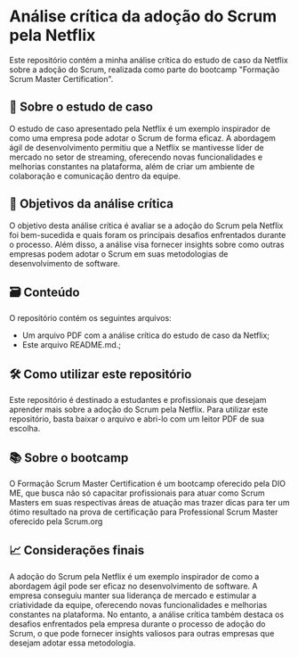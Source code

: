 # Análise crítica da adoção do Scrum pela Netflix
Este repositório contém a minha análise crítica do estudo de caso da Netflix sobre a adoção do Scrum, realizada como parte do bootcamp "Formação Scrum Master Certification".

## 🔬 Sobre o estudo de caso
O estudo de caso apresentado pela Netflix é um exemplo inspirador de como uma empresa pode adotar o Scrum de forma eficaz. A abordagem ágil de desenvolvimento permitiu que a Netflix se mantivesse líder de mercado no setor de streaming, oferecendo novas funcionalidades e melhorias constantes na plataforma, além de criar um ambiente de colaboração e comunicação dentro da equipe.

## 🧐 Objetivos da análise crítica
O objetivo desta análise crítica é avaliar se a adoção do Scrum pela Netflix foi bem-sucedida e quais foram os principais desafios enfrentados durante o processo. Além disso, a análise visa fornecer insights sobre como outras empresas podem adotar o Scrum em suas metodologias de desenvolvimento de software.

## 🗃️ Conteúdo
O repositório contém os seguintes arquivos:

- Um arquivo PDF com a análise crítica do estudo de caso da Netflix;
- Este arquivo README.md.;

## 🛠️ Como utilizar este repositório
Este repositório é destinado a estudantes e profissionais que desejam aprender mais sobre a adoção do Scrum pela Netflix. Para utilizar este repositório, basta baixar o arquivo e abri-lo com um leitor PDF de sua escolha.

## 📚 Sobre o bootcamp
O Formação Scrum Master Certification é um bootcamp oferecido pela DIO ME, que busca não só capacitar profissionais para atuar como Scrum Masters em suas respectivas áreas de atuação mas trazer dicas para ter um ótimo resultado na prova de certificação para Professional Scrum Master oferecido pela Scrum.org

## 📈 Considerações finais
A adoção do Scrum pela Netflix é um exemplo inspirador de como a abordagem ágil pode ser eficaz no desenvolvimento de software. A empresa conseguiu manter sua liderança de mercado e estimular a criatividade da equipe, oferecendo novas funcionalidades e melhorias constantes na plataforma. No entanto, a análise crítica também destaca os desafios enfrentados pela empresa durante o processo de adoção do Scrum, o que pode fornecer insights valiosos para outras empresas que desejam adotar essa metodologia.
